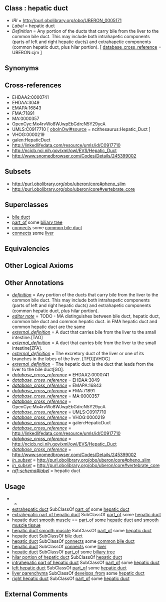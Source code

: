 
## Class : hepatic duct

 * *IRI* = http://purl.obolibrary.org/obo/UBERON_0005171
 * *Label* = hepatic duct
 * *Definition* = Any portion of the ducts that carry bile from the liver to the common bile duct. This may include both intrahapetic components (parts of left and right hepatic ducts) and extrahapetic components (common hepatic duct, plus hilar portion). [ [database_cross_reference](../../ef/oboInOwl#hasDbXref.md) = UBERON:cjm ]

## Synonyms


## Cross-references

 * EHDAA2:0000741
 * EHDAA:3049
 * EMAPA:16843
 * FMA:71891
 * MA:0000357
 * OpenCyc:Mx4rvWo8WJwpEbGdrcN5Y29ycA
 * UMLS:C0917710 [ [oboInOwl#source](../../ce/oboInOwl#source.md) = ncithesaurus:Hepatic_Duct ]
 * VHOG:0000219
 * galen:HepaticDuct
 * http://linkedlifedata.com/resource/umls/id/C0917710
 * http://ncicb.nci.nih.gov/xml/owl/EVS/Hepatic_Duct
 * http://www.snomedbrowser.com/Codes/Details/245399002

## Subsets

 * http://purl.obolibrary.org/obo/uberon/core#pheno_slim
 * http://purl.obolibrary.org/obo/uberon/core#vertebrate_core

## Superclasses

 * [bile duct](../../UBERON/94/UBERON_0002394.md)
 * [part_of](../../BFO/50/BFO_0000050.md) some [biliary tree](../../UBERON/73/UBERON_0001173.md)
 * [connects](../../RO/76/RO_0002176.md) some [common bile duct](../../UBERON/74/UBERON_0001174.md)
 * [connects](../../RO/76/RO_0002176.md) some [liver](../../UBERON/07/UBERON_0002107.md)

## Equivalencies


## Other Logical Axioms


## Other Annotations

 * *[definition](../../IAO/15/IAO_0000115.md)* = Any portion of the ducts that carry bile from the liver to the common bile duct. This may include both intrahapetic components (parts of left and right hepatic ducts) and extrahapetic components (common hepatic duct, plus hilar portion).
 * *[editor note](../../IAO/16/IAO_0000116.md)* = TODO - MA distinguishes between bile duct, hepatic duct, common bile duct and common hepatic duct. in FMA hepatic duct and common hepatic duct are the same
 * *[external_definition](../../UBPROP/01/UBPROP_0000001.md)* = A duct that carries bile from the liver to the small intestine.[TAO]
 * *[external_definition](../../UBPROP/01/UBPROP_0000001.md)* = A duct that carries bile from the liver to the small intestine[ZFA].
 * *[external_definition](../../UBPROP/01/UBPROP_0000001.md)* = The excretory duct of the liver or one of its branches in the lobes of the liver. [TFD][VHOG]
 * *[external_definition](../../UBPROP/01/UBPROP_0000001.md)* = The hepatic duct is the duct that leads from the liver to the bile duct[GO].
 * *[database_cross_reference](../../ef/oboInOwl#hasDbXref.md)* = EHDAA2:0000741
 * *[database_cross_reference](../../ef/oboInOwl#hasDbXref.md)* = EHDAA:3049
 * *[database_cross_reference](../../ef/oboInOwl#hasDbXref.md)* = EMAPA:16843
 * *[database_cross_reference](../../ef/oboInOwl#hasDbXref.md)* = FMA:71891
 * *[database_cross_reference](../../ef/oboInOwl#hasDbXref.md)* = MA:0000357
 * *[database_cross_reference](../../ef/oboInOwl#hasDbXref.md)* = OpenCyc:Mx4rvWo8WJwpEbGdrcN5Y29ycA
 * *[database_cross_reference](../../ef/oboInOwl#hasDbXref.md)* = UMLS:C0917710
 * *[database_cross_reference](../../ef/oboInOwl#hasDbXref.md)* = VHOG:0000219
 * *[database_cross_reference](../../ef/oboInOwl#hasDbXref.md)* = galen:HepaticDuct
 * *[database_cross_reference](../../ef/oboInOwl#hasDbXref.md)* = http://linkedlifedata.com/resource/umls/id/C0917710
 * *[database_cross_reference](../../ef/oboInOwl#hasDbXref.md)* = http://ncicb.nci.nih.gov/xml/owl/EVS/Hepatic_Duct
 * *[database_cross_reference](../../ef/oboInOwl#hasDbXref.md)* = http://www.snomedbrowser.com/Codes/Details/245399002
 * *[in_subset](../../et/oboInOwl#inSubset.md)* = http://purl.obolibrary.org/obo/uberon/core#pheno_slim
 * *[in_subset](../../et/oboInOwl#inSubset.md)* = http://purl.obolibrary.org/obo/uberon/core#vertebrate_core
 * *[rdf-schema#label](../../el/rdf-schema#label.md)* = hepatic duct

## Usage

 * -
 * [extrahepatic duct](../../UBERON/70/UBERON_2005170.md) SubClassOf [part_of](../../BFO/50/BFO_0000050.md) some [hepatic duct](../../UBERON/71/UBERON_0005171.md)
 * [extrahepatic part of hepatic duct](../../UBERON/04/UBERON_0005604.md) SubClassOf [part_of](../../BFO/50/BFO_0000050.md) some [hepatic duct](../../UBERON/71/UBERON_0005171.md)
 * [hepatic duct smooth muscle](../../UBERON/34/UBERON_0004834.md) == [part_of](../../BFO/50/BFO_0000050.md) some [hepatic duct](../../UBERON/71/UBERON_0005171.md) and [smooth muscle tissue](../../UBERON/35/UBERON_0001135.md)
 * [hepatic duct smooth muscle](../../UBERON/34/UBERON_0004834.md) SubClassOf [part_of](../../BFO/50/BFO_0000050.md) some [hepatic duct](../../UBERON/71/UBERON_0005171.md)
 * [hepatic duct](../../UBERON/71/UBERON_0005171.md) SubClassOf [bile duct](../../UBERON/94/UBERON_0002394.md)
 * [hepatic duct](../../UBERON/71/UBERON_0005171.md) SubClassOf [connects](../../RO/76/RO_0002176.md) some [common bile duct](../../UBERON/74/UBERON_0001174.md)
 * [hepatic duct](../../UBERON/71/UBERON_0005171.md) SubClassOf [connects](../../RO/76/RO_0002176.md) some [liver](../../UBERON/07/UBERON_0002107.md)
 * [hepatic duct](../../UBERON/71/UBERON_0005171.md) SubClassOf [part_of](../../BFO/50/BFO_0000050.md) some [biliary tree](../../UBERON/73/UBERON_0001173.md)
 * [hilar portion of hepatic duct](../../UBERON/23/UBERON_0015423.md) SubClassOf [hepatic duct](../../UBERON/71/UBERON_0005171.md)
 * [intrahepatic part of hepatic duct](../../UBERON/05/UBERON_0005605.md) SubClassOf [part_of](../../BFO/50/BFO_0000050.md) some [hepatic duct](../../UBERON/71/UBERON_0005171.md)
 * [left hepatic duct](../../UBERON/77/UBERON_0001177.md) SubClassOf [part_of](../../BFO/50/BFO_0000050.md) some [hepatic duct](../../UBERON/71/UBERON_0005171.md)
 * [liver parenchyma](../../UBERON/80/UBERON_0001280.md) SubClassOf [develops_from](../../RO/02/RO_0002202.md) some [hepatic duct](../../UBERON/71/UBERON_0005171.md)
 * [right hepatic duct](../../UBERON/76/UBERON_0001176.md) SubClassOf [part_of](../../BFO/50/BFO_0000050.md) some [hepatic duct](../../UBERON/71/UBERON_0005171.md)

## External Comments

